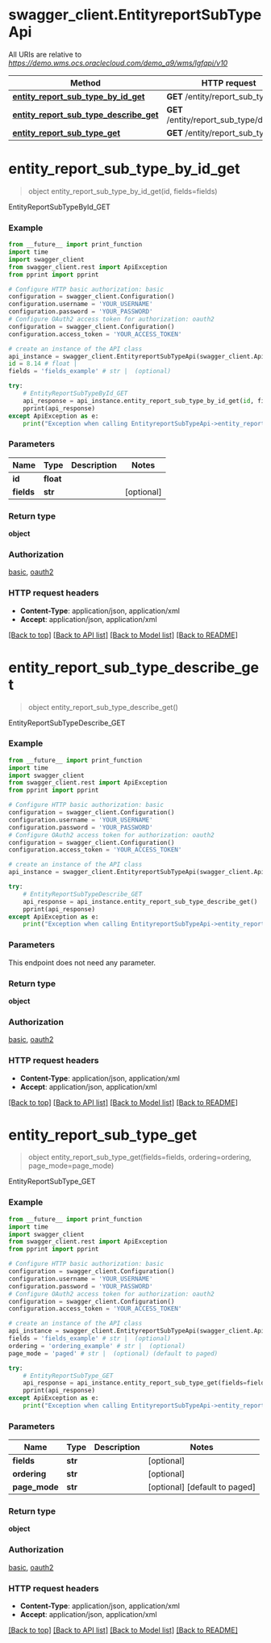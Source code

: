 # swagger_client.EntityreportSubTypeApi

All URIs are relative to *https://demo.wms.ocs.oraclecloud.com/demo_a9/wms/lgfapi/v10*

Method | HTTP request | Description
------------- | ------------- | -------------
[**entity_report_sub_type_by_id_get**](EntityreportSubTypeApi.md#entity_report_sub_type_by_id_get) | **GET** /entity/report_sub_type/{id} | EntityReportSubTypeById_GET
[**entity_report_sub_type_describe_get**](EntityreportSubTypeApi.md#entity_report_sub_type_describe_get) | **GET** /entity/report_sub_type/describe | EntityReportSubTypeDescribe_GET
[**entity_report_sub_type_get**](EntityreportSubTypeApi.md#entity_report_sub_type_get) | **GET** /entity/report_sub_type | EntityReportSubType_GET


# **entity_report_sub_type_by_id_get**
> object entity_report_sub_type_by_id_get(id, fields=fields)

EntityReportSubTypeById_GET



### Example
```python
from __future__ import print_function
import time
import swagger_client
from swagger_client.rest import ApiException
from pprint import pprint

# Configure HTTP basic authorization: basic
configuration = swagger_client.Configuration()
configuration.username = 'YOUR_USERNAME'
configuration.password = 'YOUR_PASSWORD'
# Configure OAuth2 access token for authorization: oauth2
configuration = swagger_client.Configuration()
configuration.access_token = 'YOUR_ACCESS_TOKEN'

# create an instance of the API class
api_instance = swagger_client.EntityreportSubTypeApi(swagger_client.ApiClient(configuration))
id = 8.14 # float | 
fields = 'fields_example' # str |  (optional)

try:
    # EntityReportSubTypeById_GET
    api_response = api_instance.entity_report_sub_type_by_id_get(id, fields=fields)
    pprint(api_response)
except ApiException as e:
    print("Exception when calling EntityreportSubTypeApi->entity_report_sub_type_by_id_get: %s\n" % e)
```

### Parameters

Name | Type | Description  | Notes
------------- | ------------- | ------------- | -------------
 **id** | **float**|  | 
 **fields** | **str**|  | [optional] 

### Return type

**object**

### Authorization

[basic](../README.md#basic), [oauth2](../README.md#oauth2)

### HTTP request headers

 - **Content-Type**: application/json, application/xml
 - **Accept**: application/json, application/xml

[[Back to top]](#) [[Back to API list]](../README.md#documentation-for-api-endpoints) [[Back to Model list]](../README.md#documentation-for-models) [[Back to README]](../README.md)

# **entity_report_sub_type_describe_get**
> object entity_report_sub_type_describe_get()

EntityReportSubTypeDescribe_GET



### Example
```python
from __future__ import print_function
import time
import swagger_client
from swagger_client.rest import ApiException
from pprint import pprint

# Configure HTTP basic authorization: basic
configuration = swagger_client.Configuration()
configuration.username = 'YOUR_USERNAME'
configuration.password = 'YOUR_PASSWORD'
# Configure OAuth2 access token for authorization: oauth2
configuration = swagger_client.Configuration()
configuration.access_token = 'YOUR_ACCESS_TOKEN'

# create an instance of the API class
api_instance = swagger_client.EntityreportSubTypeApi(swagger_client.ApiClient(configuration))

try:
    # EntityReportSubTypeDescribe_GET
    api_response = api_instance.entity_report_sub_type_describe_get()
    pprint(api_response)
except ApiException as e:
    print("Exception when calling EntityreportSubTypeApi->entity_report_sub_type_describe_get: %s\n" % e)
```

### Parameters
This endpoint does not need any parameter.

### Return type

**object**

### Authorization

[basic](../README.md#basic), [oauth2](../README.md#oauth2)

### HTTP request headers

 - **Content-Type**: application/json, application/xml
 - **Accept**: application/json, application/xml

[[Back to top]](#) [[Back to API list]](../README.md#documentation-for-api-endpoints) [[Back to Model list]](../README.md#documentation-for-models) [[Back to README]](../README.md)

# **entity_report_sub_type_get**
> object entity_report_sub_type_get(fields=fields, ordering=ordering, page_mode=page_mode)

EntityReportSubType_GET



### Example
```python
from __future__ import print_function
import time
import swagger_client
from swagger_client.rest import ApiException
from pprint import pprint

# Configure HTTP basic authorization: basic
configuration = swagger_client.Configuration()
configuration.username = 'YOUR_USERNAME'
configuration.password = 'YOUR_PASSWORD'
# Configure OAuth2 access token for authorization: oauth2
configuration = swagger_client.Configuration()
configuration.access_token = 'YOUR_ACCESS_TOKEN'

# create an instance of the API class
api_instance = swagger_client.EntityreportSubTypeApi(swagger_client.ApiClient(configuration))
fields = 'fields_example' # str |  (optional)
ordering = 'ordering_example' # str |  (optional)
page_mode = 'paged' # str |  (optional) (default to paged)

try:
    # EntityReportSubType_GET
    api_response = api_instance.entity_report_sub_type_get(fields=fields, ordering=ordering, page_mode=page_mode)
    pprint(api_response)
except ApiException as e:
    print("Exception when calling EntityreportSubTypeApi->entity_report_sub_type_get: %s\n" % e)
```

### Parameters

Name | Type | Description  | Notes
------------- | ------------- | ------------- | -------------
 **fields** | **str**|  | [optional] 
 **ordering** | **str**|  | [optional] 
 **page_mode** | **str**|  | [optional] [default to paged]

### Return type

**object**

### Authorization

[basic](../README.md#basic), [oauth2](../README.md#oauth2)

### HTTP request headers

 - **Content-Type**: application/json, application/xml
 - **Accept**: application/json, application/xml

[[Back to top]](#) [[Back to API list]](../README.md#documentation-for-api-endpoints) [[Back to Model list]](../README.md#documentation-for-models) [[Back to README]](../README.md)

